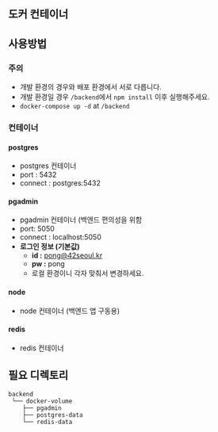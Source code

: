 ## 도커 컨테이너
## 사용방법
### 주의
- 개발 환경의 경우와 배포 환경에서 서로 다릅니다.
- 개발 환경일 경우 `/backend`에서 `npm install` 이후 실행해주세요.
- `docker-compose up -d` at `/backend`
### 컨테이너
#### postgres
- postgres 컨테이너
- port : 5432 
- connect : postgres:5432
#### pgadmin
- pgadmin 컨테이너 (백엔드 편의성을 위함
- port: 5050
- connect : localhost:5050
- **로그인 정보 (기본값)**
  - **id :** pong@42seoul.kr
  - **pw :** pong
  - 로컬 환경이니 각자 맞춰서 변경하세요.
#### node
- node 컨테이너 (백엔드 앱 구동용)
#### redis
- redis 컨테이너
## 필요 디렉토리
```
backend
 └── docker-volume
    ├── pgadmin
    ├── postgres-data
    └── redis-data
```

